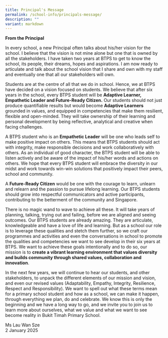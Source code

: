 ```yaml
---
title: Principal's Message
permalink: /school-info/principals-message/
description: ""
variant: markdown
---
```

**From the Principal**

In every school, a new Principal often talks about his/her vision for the school. I believe that the vision is not mine alone but one that is owned by all the stakeholders. I have taken two years at BTPS to get to know the school, its people, their dreams, hopes and aspirations. I am now ready to articulate and talk about the school vision that I share and own with my staff and eventually one that all our stakeholders will own.

Students are at the centre of all that we do in school. Hence, we at BTPS have decided on a vision focused on students. We believe that after six years in the school, every BTPS student will be **Adaptive Learner, Empathetic Leader and Future-Ready Citizen.** Our students should not just produce quantifiable results but would become **Adaptive Learners** grounded in values, and equipped in competencies that make them resilient, flexible and open-minded. They will take ownership of their learning and personal development by being reflective, analytical and creative when facing challenges. 

A BTPS student who is an **Empathetic Leader** will be one who leads self to make positive impact on others. This means that BTPS students should act with integrity, make responsible decisions and work collaboratively with others. As an individual of good character, the BTPS student will be able to listen actively and be aware of the impact of his/her words and actions on others. We hope that every BTPS student will embrace the diversity in our midst and work towards win-win solutions that positively impact their peers, school and community.

A **Future-Ready Citizen** would be one with the courage to learn, unlearn and relearn and the passion to pursue lifelong learning. Our BTPS students should grow into respectful communicators and active participants, contributing to the betterment of the community and Singapore.

There is no magic wand to wave to achieve all these. It will take years of planning, talking, trying out and failing, before we are aligned and seeing outcomes. Our BTPS students are already amazing. They are articulate, knowledgeable and have a love of life and learning. But as a school our role is to leverage these qualities and stetch them further, so we craft our programmes and activities and even the conversations in school to promote the qualities and competencies we want to see develop in their six years at BTPS. We want to achieve these goals intentionally and to do so, our mission is to **create a vibrant learning environment that values diversity and builds community through shared values, collaboration and innovation**.

In the next few years, we will continue to hear our students, and other stakeholders, to unpack the different elements of our mission and vision, and even our revised values (Adaptability, Empathy, Integrity, Resilience, Respect and Responsibility). We want to spell out what these terms mean for a primary school student and how as a school, we can make it happen, through everything we plan, do and celebrate. We know this is only the beginning and we have a long way to go, and we invite you to join us to learn more about ourselves, what we value and what we want to see become reality in Bukit Timah Primary School.

Ms Lau Wan Sze<br>
2 January 2025
